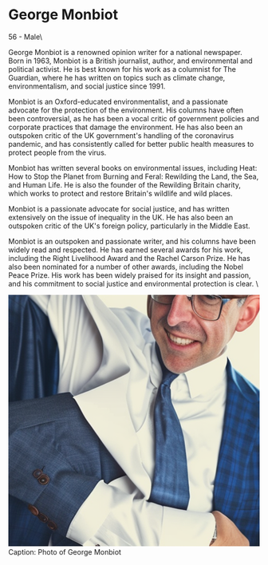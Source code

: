 
# George Monbiot
56 - Male\


George Monbiot is a renowned opinion writer for a national newspaper. Born in 1963, Monbiot is a British journalist, author, and environmental and political activist. He is best known for his work as a columnist for The Guardian, where he has written on topics such as climate change, environmentalism, and social justice since 1991.

Monbiot is an Oxford-educated environmentalist, and a passionate advocate for the protection of the environment. His columns have often been controversial, as he has been a vocal critic of government policies and corporate practices that damage the environment. He has also been an outspoken critic of the UK government's handling of the coronavirus pandemic, and has consistently called for better public health measures to protect people from the virus.

Monbiot has written several books on environmental issues, including Heat: How to Stop the Planet from Burning and Feral: Rewilding the Land, the Sea, and Human Life. He is also the founder of the Rewilding Britain charity, which works to protect and restore Britain's wildlife and wild places.

Monbiot is a passionate advocate for social justice, and has written extensively on the issue of inequality in the UK. He has also been an outspoken critic of the UK's foreign policy, particularly in the Middle East.

Monbiot is an outspoken and passionate writer, and his columns have been widely read and respected. He has earned several awards for his work, including the Right Livelihood Award and the Rachel Carson Prize. He has also been nominated for a number of other awards, including the Nobel Peace Prize. His work has been widely praised for its insight and passion, and his commitment to social justice and environmental protection is clear.
\

![George Monbiot, a 56 year old male, is a renowned opinion writer for a national newspaper. He has a sharp jawline and piercing gaze. He wears a navy blue suit with a white shirt and a patterned tie. His hair is styled in a short, neat cut. He has a confident and determined expression on his face, ready to share his opinion on current events.](../images/2.png)
Caption: Photo of George Monbiot

